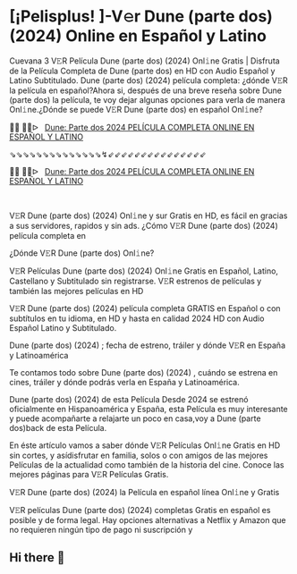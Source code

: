 [¡Pelisplus! ]-V𝚎r Dune (parte dos) (2024) Online en Español y Latino
=
Cuevana 3 V𝙴R Película Dune (parte dos) (2024) Onl𝚒ne Gratis | Disfruta de la Película Completa de Dune (parte dos) en HD con Audio Español y Latino Subtitulado. Dune (parte dos) (2024) película completa: ¿dónde V𝙴R la película en español?Ahora si, después de una breve reseña sobre Dune (parte dos) la película, te voy dejar algunas opciones para verla de manera Onl𝚒ne.¿Dónde se puede V𝙴R Dune (parte dos) en español Onl𝚒ne?

<p>🔴🔴 🔴🔴ᐅ &nbsp; <a href="https://t.co/9WDGQL3OZ1">Dune: Parte dos 2024 PEL&Iacute;CULA COMPLETA ONLINE EN ESPA&Ntilde;OL Y LATINO</a></p>
<p>⇘⇘⇘⇘⇘⇘⇘⇘⇘⇘⇘⇘⇘⇘↯⇙⇙⇙⇙⇙⇙⇙⇙⇙⇙⇙⇙⇙⇙⇙</p>
<p>🔴🔴 🔴🔴ᐅ &nbsp; <a href="https://t.co/gtpktEWPYO">Dune: Parte dos 2024 PEL&Iacute;CULA COMPLETA ONLINE EN ESPA&Ntilde;OL Y LATINO</a></p>
<p><br></p>

V𝙴R Dune (parte dos) (2024) Onl𝚒ne y sur Gratis en HD, es fácil en gracias a sus servidores, rapidos y sin ads. ¿Cómo V𝙴R Dune (parte dos) (2024) película completa en



¿Dónde V𝙴R Dune (parte dos) Onl𝚒ne?



V𝙴R Películas Dune (parte dos) (2024) Onl𝚒ne Gratis en Español, Latino, Castellano y Subtitulado sin registrarse. V𝙴R estrenos de películas y también las mejores películas en HD



V𝙴R Dune (parte dos) (2024) película completa GRATIS en Español o con subtítulos en tu idioma, en HD y hasta en calidad 2024 HD con Audio Español Latino y Subtitulado.



Dune (parte dos) (2024) ; fecha de estreno, tráiler y dónde V𝙴R en España y Latinoamérica



Te contamos todo sobre Dune (parte dos) (2024) , cuándo se estrena en cines, tráiler y dónde podrás verla en España y Latinoamérica.



Dune (parte dos) (2024) de esta Película Desde 2024 se estrenó oficialmente en Hispanoamérica y España, esta Película es muy interesante y puede acompañarte a relajarte un poco en casa,voy a Dune (parte dos)back de esta Película.



En éste artículo vamos a saber dónde V𝙴R Películas Onl𝚒ne Gratis en HD sin cortes, y asídisfrutar en familia, solos o con amigos de las mejores Películas de la actualidad como también de la historia del cine. Conoce las mejores páginas para V𝙴R Películas Gratis.



V𝙴R Dune (parte dos) (2024) la Película en español línea Onl𝚒ne y Gratis



V𝙴R películas Dune (parte dos) (2024) completas Gratis en español es posible y de forma legal. Hay opciones alternativas a Netflix y Amazon que no requieren ningún tipo de pago ni suscripción y 
## Hi there 👋

<!--

**Here are some ideas to get you started:**

🙋‍♀️ A short introduction - what is your organization all about?
🌈 Contribution guidelines - how can the community get involved?
👩‍💻 Useful resources - where can the community find your docs? Is there anything else the community should know?
🍿 Fun facts - what does your team eat for breakfast?
🧙 Remember, you can do mighty things with the power of [Markdown](https://docs.github.com/github/writing-on-github/getting-started-with-writing-and-formatting-on-github/basic-writing-and-formatting-syntax)
-->
